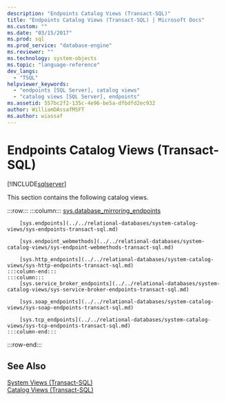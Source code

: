 ```yaml
---
description: "Endpoints Catalog Views (Transact-SQL)"
title: "Endpoints Catalog Views (Transact-SQL) | Microsoft Docs"
ms.custom: ""
ms.date: "03/15/2017"
ms.prod: sql
ms.prod_service: "database-engine"
ms.reviewer: ""
ms.technology: system-objects
ms.topic: "language-reference"
dev_langs: 
  - "TSQL"
helpviewer_keywords: 
  - "endpoints [SQL Server], catalog views"
  - "catalog views [SQL Server], endpoints"
ms.assetid: 557bc2f2-135c-4e96-be5a-dfbdfd2ec932
author: WilliamDAssafMSFT
ms.author: wiassaf
---
```

# Endpoints Catalog Views (Transact-SQL)
[!INCLUDE[sqlserver](../../includes/applies-to-version/sqlserver.md)]

  This section contains the following catalog views.  

:::row:::
    :::column:::
        [sys.database_mirroring_endpoints](../../relational-databases/system-catalog-views/sys-database-mirroring-endpoints-transact-sql.md)
        
        [sys.endpoints](../../relational-databases/system-catalog-views/sys-endpoints-transact-sql.md)
        
        [sys.endpoint_webmethods](../../relational-databases/system-catalog-views/sys-endpoint-webmethods-transact-sql.md)
        
        [sys.http_endpoints](../../relational-databases/system-catalog-views/sys-http-endpoints-transact-sql.md)
    :::column-end:::
    :::column:::
        [sys.service_broker_endpoints](../../relational-databases/system-catalog-views/sys-service-broker-endpoints-transact-sql.md)
        
        [sys.soap_endpoints](../../relational-databases/system-catalog-views/sys-soap-endpoints-transact-sql.md)
        
        [sys.tcp_endpoints](../../relational-databases/system-catalog-views/sys-tcp-endpoints-transact-sql.md)
    :::column-end:::
:::row-end:::
  
## See Also  
 [System Views &#40;Transact-SQL&#41;](../../t-sql/language-reference.md)   
 [Catalog Views &#40;Transact-SQL&#41;](../../relational-databases/system-catalog-views/catalog-views-transact-sql.md)  
  
